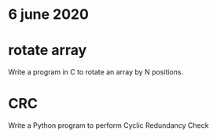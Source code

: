 # 6 june 2020

# rotate array
   Write a program in C to rotate an array by N positions. 

# CRC
  Write a Python program to perform Cyclic Redundancy Check 
